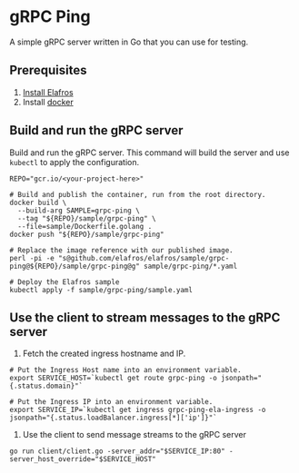 # gRPC Ping

A simple gRPC server written in Go that you can use for testing.

## Prerequisites

1. [Install Elafros](https://github.com/elafros/install/blob/master/README.md)
1. Install [docker](https://www.docker.com/)

## Build and run the gRPC server

Build and run the gRPC server. This command will build the server and use `kubectl` to apply the configuration.

```
REPO="gcr.io/<your-project-here>"

# Build and publish the container, run from the root directory.
docker build \
  --build-arg SAMPLE=grpc-ping \
  --tag "${REPO}/sample/grpc-ping" \
  --file=sample/Dockerfile.golang .
docker push "${REPO}/sample/grpc-ping"

# Replace the image reference with our published image.
perl -pi -e "s@github.com/elafros/elafros/sample/grpc-ping@${REPO}/sample/grpc-ping@g" sample/grpc-ping/*.yaml

# Deploy the Elafros sample
kubectl apply -f sample/grpc-ping/sample.yaml

```

## Use the client to stream messages to the gRPC server

1. Fetch the created ingress hostname and IP.

```
# Put the Ingress Host name into an environment variable.
export SERVICE_HOST=`kubectl get route grpc-ping -o jsonpath="{.status.domain}"`

# Put the Ingress IP into an environment variable.
export SERVICE_IP=`kubectl get ingress grpc-ping-ela-ingress -o jsonpath="{.status.loadBalancer.ingress[*]['ip']}"`
```

1. Use the client to send message streams to the gRPC server

```
go run client/client.go -server_addr="$SERVICE_IP:80" -server_host_override="$SERVICE_HOST"
```
